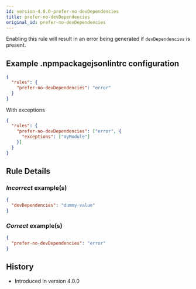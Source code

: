 ```yaml
---
id: version-4.0.0-prefer-no-devDependencies
title: prefer-no-devDependencies
original_id: prefer-no-devDependencies
---
```


Enabling this rule will result in an error being generated if `devDependencies` is present.

## Example .npmpackagejsonlintrc configuration

```json
{
  "rules": {
    "prefer-no-devDependencies": "error"
  }
}
```

With exceptions

```json
{
  "rules": {
    "prefer-no-devDependencies": ["error", {
      "exceptions": ["myModule"]
    }]
  }
}
```

## Rule Details

### *Incorrect* example(s)

```json
{
  "devDependencies": "dummy-value"
}
```

### *Correct* example(s)

```json
{
  "prefer-no-devDependencies": "error"
}
```

## History

* Introduced in version 4.0.0

